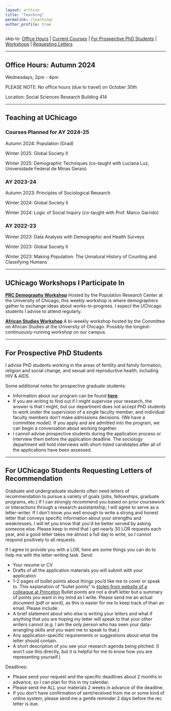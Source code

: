 ```yaml
---
layout: archive
title: "Teaching"
permalink: /teaching/
author_profile: true
---
```

skip to: [Office Hours](#calendar) | [Current Courses](#courses) | [For Prospective PhD Students](#prospective) | [Workshops](#workshops) | [Requesting Letters](#letters)

_____
## Office Hours: Autumn 2024
<p>Wednesdays, 2pm - 4pm</p>
<p>PLEASE NOTE: No office hours (due to travel) on October 30th </p>
<p>Location: Social Sciences Research Building 414</p>


_____
## Teaching at UChicago

### Courses Planned for AY 2024-25
<p>Autumn 2024: Population (Grad)</p>
<p>Winter 2025: Global Society II</p>
<p>Winter 2025: Demographic Techniques (co-taught with Luciana Luz, Universidade Federal de Minas Gerais)</p>

### AY 2023-24
<p>Autumn 2023: Principles of Sociological Research</p>
<p>Winter 2024: Global Society II</p>
<p>Winter 2024: Logic of Social Inquiry (co-taught with Prof. Marco Garrido)</p>


### AY 2022-23
<p>Winter 2023: Data Analysis with Demographic and Health Surveys</p>
<p>Winter 2023: Global Society II</p>
<p>Winter 2023: Making Population: The Unnatural History of Counting and Classifying Humans</p>

_____
## UChicago Workshops I Participate In
  [**PRC Demography Workshop**](https://voices.uchicago.edu/popcenter/workshops/demography-workshop/) Hosted by the Population Research Center at the University of Chicago, this weekly workshop is where demographers gather to exchange ideas about works-in-progress. I expect the UChicago students I advise to attend regularly.
  
  [**African Studies Workshop**](https://africanstudies.uchicago.edu/news/current-schedule/) A bi-weekly workshop hosted by the Committee on African Studies at the University of Chicago. Possibly the longest-continuously-running workshop on our campus.
  
_____
## For Prospective PhD Students
I advise PhD students working in the areas of fertility and family formation, religion and social change, and sexual and reproductive health, including HIV & AIDS. 
 
Some additional notes for prospective graduate students:
- Information about our program can be found [**here**]( https://sociology.uchicago.edu/graduate-study).
- If you are writing to find out if I might supervise your research, the answer is that I might, but our department does not accept PhD students to work under the supervision of a single faculty member, and individual faculty members don’t make admissions decisions. (We have a committee model). If you apply and are admitted into the program, we can begin a conversation about working together.
- I cannot advise prospective students during the application process or interview them before the application deadline. The sociology department will hold interviews with short-listed candidates after all of the applications have been assessed. 

_____
## For UChicago Students Requesting Letters of Recommendation 

Graduate and undergraduate students often need letters of recommendation to pursue a variety of goals (jobs, fellowships, graduate programs, etc.) If I can strongly recommend you based on prior coursework or interactions through a research assistantship, I will agree to serve as a letter-writer. If I don't know you well enough to write a strong and honest letter that conveys specific information about your strengths and weaknesses, I will let you know that you'd be better served by asking someone else. Please keep in mind that I get nearly 30 LOR requests each year, and a good letter takes me almost a full day to write, so I cannot respond positively to all requests. 

If I agree to provide you with a LOR, here are some things you can do to help me with the letter-writing task. Send: 
- Your resume or CV
- Drafts of all the application materials you will submit with your application
- 1-2 pages of bullet points about things you’d like me to cover or speak to. This explanation of “bullet points” is [stolen from website of a colleague at Princeton](https://scholar.princeton.edu/bstewart/recommendation) Bullet points are not a draft letter but a summary of points you want in my mind as I write. Please send me an actual document (pdf or word), as this is easier for me to keep track of than an email. Please include:
 - A brief statement about who else is writing your letters and what if anything that you are hoping my letter will speak to that your other writers cannot (e.g. I am the only person who has seen your data-wrangling skills and you want me to speak to that.)
 - Any application-specific requirements or suggestions about what the letter should contain.
 - A short description of you see your research agenda being pitched.  (I won't use this directly, but it is helpful for me to know how you are representing yourself.)
 
Deadlines:
 - Please send your request and the specific deadlines about 2 months in advance, so I can plan for this in my calendar.
 - Please send me ALL your materials 2 weeks in advance of the deadline.
 - If you don't have confirmation of sent/received from me or some kind of online system, please send me a gentle reminder 2 days before the rec letter is due.